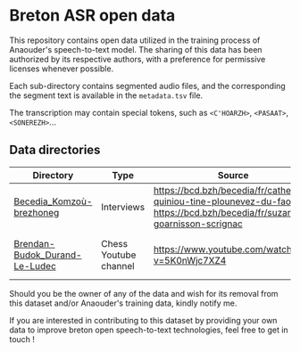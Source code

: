 # Breton ASR open data

This repository contains open data utilized in the training process of Anaouder's speech-to-text model. The sharing of this data has been authorized by its respective authors, with a preference for permissive licenses whenever possible.

Each sub-directory contains segmented audio files, and the corresponding the segment text is available in the `metadata.tsv` file.

The transcription may contain special tokens, such as `<C'HOARZH>`, `<PASAAT>`, `<SONEREZH>`...

## Data directories

| Directory | Type | Source | Author(s) | Licence |
| ---- | ---- | ---- | ---- | ---- |
| [Becedia_Komzoù-brezhoneg](Becedia_Komzoù-brezhoneg) | Interviews | https://bcd.bzh/becedia/fr/catherine-quiniou-tine-plounevez-du-faou<br>https://bcd.bzh/becedia/fr/suzanne-goarnisson-scrignac | Lors Jouin | All rights reserved |
| [Brendan-Budok_Durand-Le-Ludec](Brendan-Budok_Durand-Le-Ludec) | Chess Youtube channel | https://www.youtube.com/watch?v=5K0nWjc7XZ4 | Bredan-Budok Durand-Le Ludec | [CC-BY](https://creativecommons.org/licenses/by/4.0/) |


Should you be the owner of any of the data and wish for its removal from this dataset and/or Anaouder's training data, kindly notify me.

If you are interested in contributing to this dataset by providing your own data to improve breton open speech-to-text technologies, feel free to get in touch !
